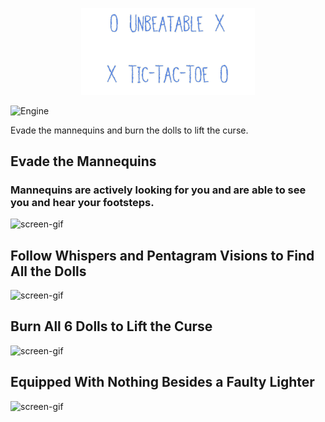<p align="center">
  <img src="https://github.com/Nizar1999/Unbeatable-TicTacToe/blob/main/screenshots/Banner.png" width = 55%; height=55% />
</p>

![Engine](https://img.shields.io/badge/-MADE%20WITH%20UE4-black?style=for-the-badge&logo=unreal-engine&logoColor=red)

 Evade the mannequins and burn the dolls to lift the curse.
 
 ## Evade the Mannequins
 ### Mannequins are actively looking for you and are able to see you and hear your footsteps.
 ![screen-gif](./screenshots/Mannequin.gif)
 
 ## Follow Whispers and Pentagram Visions to Find All the Dolls
 ![screen-gif](./screenshots/Penta.gif)
 
 ## Burn All 6 Dolls to Lift the Curse
 ![screen-gif](./screenshots/Doll.gif)
 
 ## Equipped With Nothing Besides a Faulty Lighter
 ![screen-gif](./screenshots/Lighter.gif)
